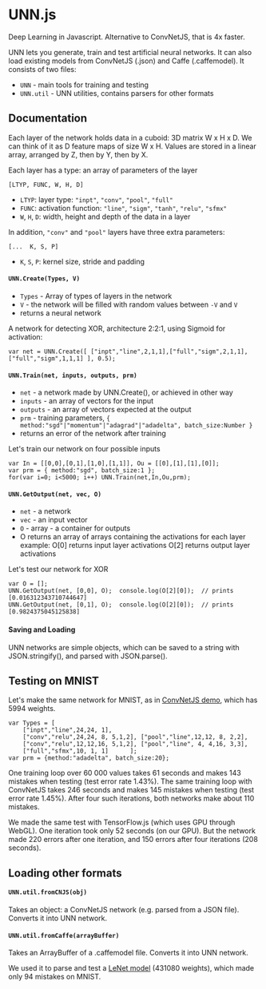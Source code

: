 # UNN.js
Deep Learning in Javascript. Alternative to ConvNetJS, that is 4x faster.

UNN lets you generate, train and test artificial neural networks. It can also load existing models from ConvNetJS (.json) and Caffe (.caffemodel). It consists of two files:

* `UNN` - main tools for training and testing
* `UNN.util` - UNN utilities, contains parsers for other formats

## Documentation
Each layer of the network holds data in a cuboid: 3D matrix W x H x D. We can think of it as D feature maps of size W x H. Values are stored in a linear array, arranged by Z, then by Y, then by X.

Each layer has a type: an array of parameters of the layer

    [LTYP, FUNC, W, H, D]
    
- `LTYP`: layer type: `"inpt"`, `"conv"`, `"pool"`, `"full"`
- `FUNC`: activation function: `"line"`, `"sigm"`, `"tanh"`, `"relu"`, `"sfmx"`
- `W`, `H`, `D`: width, height and depth of the data in a layer

In addition, `"conv"` and `"pool"` layers have three extra parameters:

    [...  K, S, P]

- `K`, `S`, `P`: kernel size, stride and padding

#### `UNN.Create(Types, V)`
- `Types` - Array of types of layers in the network
- `V` - the network will be filled with random values between `-V` and `V`
- returns a neural network

A network for detecting XOR, architecture 2:2:1, using Sigmoid for activation:

    var net = UNN.Create([ ["inpt","line",2,1,1],["full","sigm",2,1,1],["full","sigm",1,1,1] ], 0.5);
    
#### `UNN.Train(net, inputs, outputs, prm)`
- `net` - a network made by UNN.Create(), or achieved in other way
- `inputs` - an array of vectors for the input
- `outputs` - an array of vectors expected at the output
- `prm` - training parameters, `{ method:"sgd"|"momentum"|"adagrad"|"adadelta", batch_size:Number }`
- returns an error of the network after training

Let's train our network on four possible inputs

    var In = [[0,0],[0,1],[1,0],[1,1]], Ou = [[0],[1],[1],[0]];
    var prm = { method:"sgd", batch_size:1 };
    for(var i=0; i<5000; i++) UNN.Train(net,In,Ou,prm);
    
#### `UNN.GetOutput(net, vec, O)`
- `net` - a network
- `vec` - an input vector
- `O` - array - a container for outputs
-  O returns an array of arrays containing the activations for each layer
example:
	O[0] returns input layer activations
	O[2] returns output layer activations

Let's test our network for XOR

    var O = [];
	UNN.GetOutput(net, [0,0], O);  console.log(O[2][0]);  // prints [0.016312343710744647]
	UNN.GetOutput(net, [0,1], O);  console.log(O[2][0]);  // prints [0.9824375045125838]
	
#### Saving and Loading

UNN networks are simple objects, which can be saved to a string with JSON.stringify(), and parsed with JSON.parse().

## Testing on MNIST
Let's make the same network for MNIST, as in [ConvNetJS demo](https://cs.stanford.edu/people/karpathy/convnetjs/demo/mnist.html), which has 5994 weights.

    var Types = [
        ["inpt","line",24,24, 1],
        ["conv","relu",24,24, 8, 5,1,2], ["pool","line",12,12, 8, 2,2], 
        ["conv","relu",12,12,16, 5,1,2], ["pool","line", 4, 4,16, 3,3],
        ["full","sfmx",10, 1, 1]      ];
    var prm = {method:"adadelta", batch_size:20};
    
One training loop over 60 000 values takes 61 seconds and makes 143 mistakes when testing (test error rate 1.43%).
The same training loop with ConvNetJS takes 246 seconds and makes 145 mistakes when testing (test error rate 1.45%). After four such iterations, both networks make about 110 mistakes.
 
We made the same test with TensorFlow.js (which uses GPU through WebGL). One iteration took only 52 seconds (on our GPU). But the network made 220 errors after one iteration, and 150 errors after four iterations (208 seconds).

## Loading other formats

#### `UNN.util.fromCNJS(obj)`
Takes an object: a ConvNetJS network (e.g. parsed from a JSON file). Converts it into UNN network.

#### `UNN.util.fromCaffe(arrayBuffer)`
Takes an ArrayBuffer of a .caffemodel file. Converts it into UNN network.

We used it to parse and test a [LeNet model](https://github.com/mravendi/caffe-test-mnist-jpg/blob/master/model/lenet_iter_10000.caffemodel) (431080 weights), which made only 94 mistakes on MNIST.
